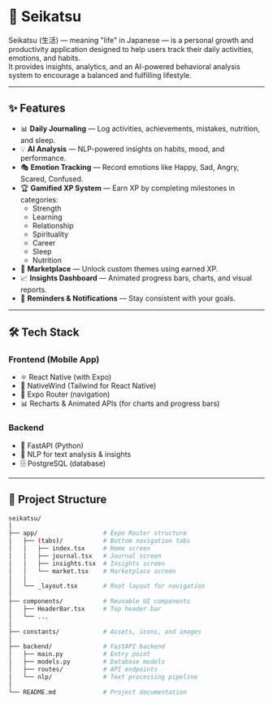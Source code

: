 # 🌱 Seikatsu

Seikatsu (生活) — meaning "life" in Japanese — is a personal growth and productivity application designed to help users track their daily activities, emotions, and habits.  
It provides insights, analytics, and an AI-powered behavioral analysis system to encourage a balanced and fulfilling lifestyle.  

---

## ✨ Features

- 📊 **Daily Journaling** — Log activities, achievements, mistakes, nutrition, and sleep.
- 💡 **AI Analysis** — NLP-powered insights on habits, mood, and performance.
- 🎭 **Emotion Tracking** — Record emotions like Happy, Sad, Angry, Scared, Confused.
- 🏆 **Gamified XP System** — Earn XP by completing milestones in categories:
  - Strength  
  - Learning  
  - Relationship  
  - Spirituality  
  - Career  
  - Sleep  
  - Nutrition
- 🛒 **Marketplace** — Unlock custom themes using earned XP.
- 📈 **Insights Dashboard** — Animated progress bars, charts, and visual reports.
- 🔔 **Reminders & Notifications** — Stay consistent with your goals.

---

## 🛠️ Tech Stack

### Frontend (Mobile App)
- ⚛️ React Native (with Expo)
- 🎨 NativeWind (Tailwind for React Native)
- 📱 Expo Router (navigation)
- 📊 Recharts & Animated APIs (for charts and progress bars)

### Backend
- 🚀 FastAPI (Python)
- 🤖 NLP for text analysis & insights
- 🗄️ PostgreSQL (database)

---

## 📂 Project Structure

```bash
seikatsu/
│
├── app/                  # Expo Router structure
│   ├── (tabs)/           # Bottom navigation tabs
│   │   ├── index.tsx     # Home screen
│   │   ├── journal.tsx   # Journal screen
│   │   ├── insights.tsx  # Insights screen
│   │   └── market.tsx    # Marketplace screen
│   │
│   └── _layout.tsx       # Root layout for navigation
│
├── components/           # Reusable UI components
│   ├── HeaderBar.tsx     # Top header bar
│   └── ...
│
├── constants/            # Assets, icons, and images
│
├── backend/              # FastAPI backend
│   ├── main.py           # Entry point
│   ├── models.py         # Database models
│   ├── routes/           # API endpoints
│   └── nlp/              # Text processing pipeline
│
└── README.md             # Project documentation
```

